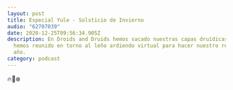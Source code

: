 ```yaml
---
layout: post
title: Especial Yule - Solsticio de Invierno
audio: "62707039"
date: 2020-12-25T09:56:34.905Z
description: En Droids and Druids hemos sacado nuestras capas druídicas y nos
  hemos reunido en torno al leño ardiendo virtual para hacer nuestro resumen del
  año.
category: podcast
---
```

🔥🌲❄️